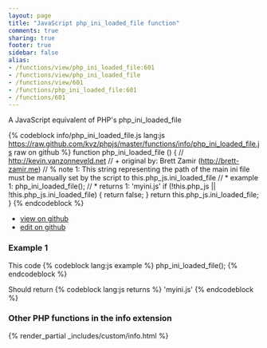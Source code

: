 ```yaml
---
layout: page
title: "JavaScript php_ini_loaded_file function"
comments: true
sharing: true
footer: true
sidebar: false
alias:
- /functions/view/php_ini_loaded_file:601
- /functions/view/php_ini_loaded_file
- /functions/view/601
- /functions/php_ini_loaded_file:601
- /functions/601
---
```

<!-- Generated by Rakefile:build -->
A JavaScript equivalent of PHP's php_ini_loaded_file

{% codeblock info/php_ini_loaded_file.js lang:js https://raw.github.com/kvz/phpjs/master/functions/info/php_ini_loaded_file.js raw on github %}
function php_ini_loaded_file () {
  // http://kevin.vanzonneveld.net
  // +   original by: Brett Zamir (http://brett-zamir.me)
  // %        note 1: This string representing the path of the main ini file must be manually set by the script to this.php_js.ini_loaded_file
  // *     example 1: php_ini_loaded_file();
  // *     returns 1: 'myini.js'
  if (!this.php_js || !this.php_js.ini_loaded_file) {
    return false;
  }
  return this.php_js.ini_loaded_file;
}
{% endcodeblock %}

 - [view on github](https://github.com/kvz/phpjs/blob/master/functions/info/php_ini_loaded_file.js)
 - [edit on github](https://github.com/kvz/phpjs/edit/master/functions/info/php_ini_loaded_file.js)

### Example 1
This code
{% codeblock lang:js example %}
php_ini_loaded_file();
{% endcodeblock %}

Should return
{% codeblock lang:js returns %}
'myini.js'
{% endcodeblock %}


### Other PHP functions in the info extension
{% render_partial _includes/custom/info.html %}
